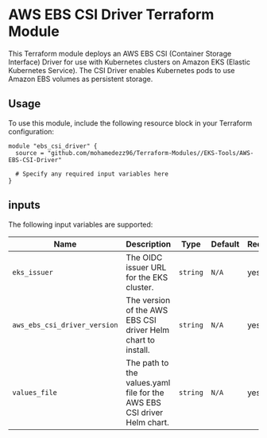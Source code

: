 # AWS EBS CSI Driver Terraform Module

This Terraform module deploys an AWS EBS CSI (Container Storage Interface) Driver for use with Kubernetes clusters on Amazon EKS (Elastic Kubernetes Service). The CSI Driver enables Kubernetes pods to use Amazon EBS volumes as persistent storage.

## Usage

To use this module, include the following resource block in your Terraform configuration:

```hcl
module "ebs_csi_driver" {
  source = "github.com/mohamedezz96/Terraform-Modules//EKS-Tools/AWS-EBS-CSI-Driver"

  # Specify any required input variables here
}
```
## inputs

The following input variables are supported:

| Name                         | Description                                                             | Type     | Default | Required |
|------------------------------|-------------------------------------------------------------------------|----------|---------|----------|
| `eks_issuer`                 | The OIDC issuer URL for the EKS cluster.                                | `string` | `N/A`   | yes      |
| `aws_ebs_csi_driver_version` | The version of the AWS EBS CSI driver Helm chart to install.            | `string` | `N/A`   | yes      |
| `values_file`                | The path to the values.yaml file for the AWS EBS CSI driver Helm chart. | `string` | `N/A`   | yes      |


